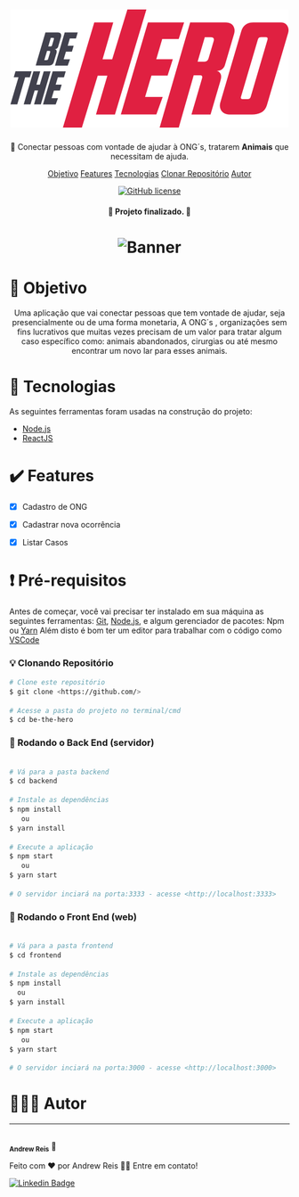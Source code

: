 <h1 align="center">
    <h1 align="center"><img src="https://github.com/AndrewReis/BE-THE-HERO-WEB/blob/master/frontend/src/assets/logo.svg" alt="Be-The-Hero"/></h1>
</h1>
<p align="center">🐶 Conectar pessoas com vontade de ajudar à ONG´s, tratarem <strong>Animais</strong> que necessitam de ajuda. </p>

<p align="center">
 <a href="#objetivo">Objetivo</a> 
 <a href="#features">Features</a>  
 <a href="#tecnologias">Tecnologias</a>  
 <a href="#clone">Clonar Repositório</a> 
 <a href="#autor">Autor</a> 
</p>
<p  align="center"><a href="https://github.com/AndrewReis/BE-THE-HERO-WEB/blob/master/LICENSE.txt"><img alt="GitHub license" src="https://img.shields.io/github/license/AndrewReis/BE-THE-HERO-WEB"></a></p>

<h4 align="center"> 
	🚀  Projeto finalizado.  🚀
</h4>

<h1 align="center">
  <img alt="Banner" title="#Banner" src="./assets/banner.png" />
</h1>



<h1 id='objetivo'> 🎯 Objetivo </h1>


<p align="center">
	Uma aplicação que vai conectar pessoas que tem vontade de ajudar, seja presencialmente ou de uma forma monetaria, A ONG´s , organizações sem fins lucrativos que muitas vezes precisam de um valor para tratar algum caso específico como: animais abandonados, cirurgias ou até mesmo encontrar um novo lar para esses animais.</p>
	



<h1 id='tecnologias'> 🤖 Tecnologias </h1>

As seguintes ferramentas foram usadas na construção do projeto:

- [Node.js](https://nodejs.org/en/)
- [ReactJS](https://pt-br.reactjs.org/)





<h1 id='features'> ✔️ Features </h1>

- [x] Cadastro de ONG
- [x] Cadastrar nova ocorrência
- [x] Listar Casos




<h1 id='clone'>❗ Pré-requisitos</h1>

Antes de começar, você vai precisar ter instalado em sua máquina as seguintes ferramentas:
[Git](https://git-scm.com), [Node.js](https://nodejs.org/en/), e algum gerenciador de pacotes: Npm ou [Yarn](https://yarnpkg.com/) 
Além disto é bom ter um editor para trabalhar com o código como [VSCode](https://code.visualstudio.com/)



### 💡 Clonando Repositório

```bash
# Clone este repositório
$ git clone <https://github.com/>

# Acesse a pasta do projeto no terminal/cmd
$ cd be-the-hero
```

### 🎲 Rodando o Back End (servidor)

```bash

# Vá para a pasta backend
$ cd backend

# Instale as dependências
$ npm install
   ou
$ yarn install

# Execute a aplicação
$ npm start
   ou
$ yarn start

# O servidor inciará na porta:3333 - acesse <http://localhost:3333>
```

### 🎲 Rodando o Front End (web)

```bash

# Vá para a pasta frontend
$ cd frontend

# Instale as dependências
$ npm install
  ou
$ yarn install

# Execute a aplicação
$ npm start
   ou
$ yarn start

# O servidor inciará na porta:3000 - acesse <http://localhost:3000>
```






<h1 id='autor'> 🙋🏽‍♂️ Autor </h1>

---

 <img style="border-radius: 50%;" src="https://avatars3.githubusercontent.com/u/60078687?s=460&u=83742fab7b35f433986c6fbe25df935441b6a743&v=4" width="100px;" alt=""/>
 <br />
 <sub><b>Andrew Reis</b></sub></a> 🚀


Feito com ❤️ por Andrew Reis 👋🏽 Entre em contato!

[![Linkedin Badge](https://img.shields.io/badge/-Andrew-blue?style=flat-square&logo=Linkedin&logoColor=white&link=https://www.linkedin.com/in/andrew-reis/)](https://www.linkedin.com/in/andrew-reis/) 

